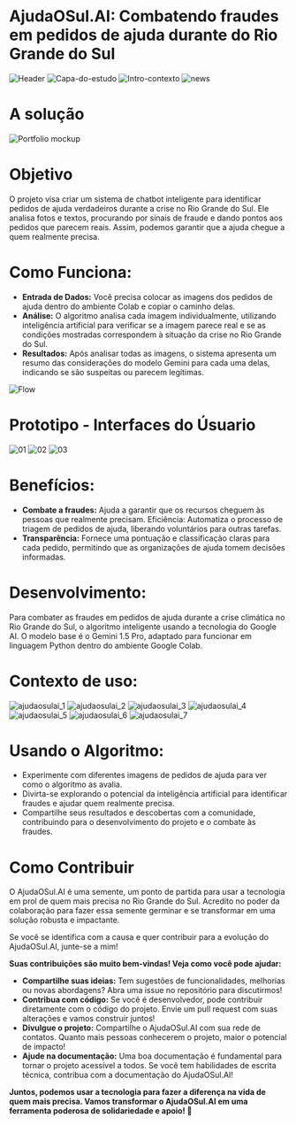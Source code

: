 # AjudaOSul.AI: Combatendo fraudes em pedidos de ajuda durante do Rio Grande do Sul
![Header](https://github.com/bruninho-design/AjudaOSul.AI-ImersaoAlura/assets/169390737/becbe986-dda8-464b-9a8f-f9b856ae0426)
![Capa-do-estudo](https://github.com/bruninho-design/AjudaOSul.AI-ImersaoAlura/assets/169390737/49990e2a-5f37-484f-b489-82e02f0c80cd)
![Intro-contexto](https://github.com/bruninho-design/AjudaOSul.AI-ImersaoAlura/assets/169390737/169dca1a-0c15-4bdf-864c-a1b0fc5bf228)
![news](https://github.com/bruninho-design/AjudaOSul.AI-ImersaoAlura/assets/169390737/5e010fb4-785a-4042-b7e3-238bd1247552)

# A solução
![Portfolio mockup](https://github.com/bruninho-design/AjudaOSul.AI-ImersaoAlura/assets/169390737/da1dc3e0-a1f1-4736-91bf-d95b72c0094d)

# Objetivo
O projeto visa criar um sistema de chatbot inteligente para identificar pedidos de ajuda verdadeiros durante a crise no Rio Grande do Sul. Ele analisa fotos e textos, procurando por sinais de fraude e dando pontos aos pedidos que parecem reais. Assim, podemos garantir que a ajuda chegue a quem realmente precisa.
# Como Funciona:

* **Entrada de Dados:**
Você precisa colocar as imagens dos pedidos de ajuda dentro do ambiente Colab e copiar o caminho delas.
* **Análise:**
O algoritmo analisa cada imagem individualmente, utilizando inteligência artificial para verificar se a imagem parece real e se as condições mostradas correspondem à situação da crise no Rio Grande do Sul.
* **Resultados:**
Após analisar todas as imagens, o sistema apresenta um resumo das considerações do modelo Gemini para cada uma delas, indicando se são suspeitas ou parecem legítimas.


![Flow](https://github.com/bruninho-design/AjudaOSul.AI-ImersaoAlura/assets/169390737/74470406-b4cb-4e63-b76f-e407f9d391e0)

# Prototipo - Interfaces do Úsuario
![01](https://github.com/bruninho-design/AjudaOSul.AI-ImersaoAlura/assets/169390737/8e598ce7-260a-4035-aded-456baef29bda)
![02](https://github.com/bruninho-design/AjudaOSul.AI-ImersaoAlura/assets/169390737/2691b2f6-fa79-49c4-b269-985e2ce8f1f9)
![03](https://github.com/bruninho-design/AjudaOSul.AI-ImersaoAlura/assets/169390737/5634ce00-8910-40c4-843f-0f53334b656c)

# Benefícios:
* **Combate a fraudes:** Ajuda a garantir que os recursos cheguem às pessoas que realmente precisam.
Eficiência: Automatiza o processo de triagem de pedidos de ajuda, liberando voluntários para outras tarefas.
* **Transparência:** Fornece uma pontuação e classificação claras para cada pedido, permitindo que as organizações de ajuda tomem decisões informadas.

# Desenvolvimento:
Para combater as fraudes em pedidos de ajuda durante a crise climática no Rio Grande do Sul, o algoritmo inteligente usando a tecnologia do Google AI. O modelo base é o Gemini 1.5 Pro, adaptado para funcionar em linguagem Python dentro do ambiente Google Colab.


# Contexto de uso:
![ajudaosulai_1](https://github.com/bruninho-design/AjudaOSul.AI-ImersaoAlura/assets/169390737/710b32c0-ef98-43d4-bdb8-23b0960e6687)
![ajudaosulai_2](https://github.com/bruninho-design/AjudaOSul.AI-ImersaoAlura/assets/169390737/0ea867e5-9366-45de-8092-bb0a902b4e05)
![ajudaosulai_3](https://github.com/bruninho-design/AjudaOSul.AI-ImersaoAlura/assets/169390737/8c2a88b0-3d63-4799-bb2e-98ca889532f5)
![ajudaosulai_4](https://github.com/bruninho-design/AjudaOSul.AI-ImersaoAlura/assets/169390737/03f4614a-6e55-423a-adc7-bb13c7b50654)
![ajudaosulai_5](https://github.com/bruninho-design/AjudaOSul.AI-ImersaoAlura/assets/169390737/6f7184e0-c6f1-4b04-b888-65d96fee385d)
![ajudaosulai_6](https://github.com/bruninho-design/AjudaOSul.AI-ImersaoAlura/assets/169390737/43a625a7-0d6a-46db-90d7-f27f83a656f6)
![ajudaosulai_7](https://github.com/bruninho-design/AjudaOSul.AI-ImersaoAlura/assets/169390737/36ce6ae7-335e-4977-b6bb-3e1061b5ba7c)

# Usando o Algoritmo:
* Experimente com diferentes imagens de pedidos de ajuda para ver como o algoritmo as avalia.
* Divirta-se explorando o potencial da inteligência artificial para identificar fraudes e ajudar quem realmente precisa.
* Compartilhe seus resultados e descobertas com a comunidade, contribuindo para o desenvolvimento do projeto e o combate às fraudes.

# Como Contribuir
O AjudaOSul.AI é uma semente, um ponto de partida para usar a tecnologia em prol de quem mais precisa no Rio Grande do Sul. Acredito no poder da colaboração para fazer essa semente germinar e se transformar em uma solução robusta e impactante.

Se você se identifica com a causa e quer contribuir para a evolução do AjudaOSul.AI, junte-se a mim!

**Suas contribuições são muito bem-vindas! Veja como você pode ajudar:**
* **Compartilhe suas ideias:** Tem sugestões de funcionalidades, melhorias ou novas abordagens? Abra uma issue no repositório para discutirmos!
* **Contribua com código:** Se você é desenvolvedor, pode contribuir diretamente com o código do projeto. Envie um pull request com suas alterações e vamos construir juntos!
* **Divulgue o projeto:** Compartilhe o AjudaOSul.AI com sua rede de contatos. Quanto mais pessoas conhecerem o projeto, maior o potencial de impacto!
* **Ajude na documentação:** Uma boa documentação é fundamental para tornar o projeto acessível a todos. Se você tem habilidades de escrita técnica, contribua com a documentação do AjudaOSul.AI!

**Juntos, podemos usar a tecnologia para fazer a diferença na vida de quem mais precisa. Vamos transformar o AjudaOSul.AI em uma ferramenta poderosa de solidariedade e apoio! 🚀**

